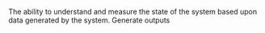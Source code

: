 The ability to understand and measure the state of the system based upon data generated by the system.
Generate outputs
